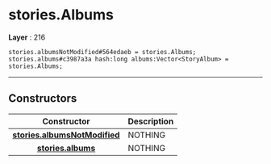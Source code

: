 # stories.Albums

**Layer** : 216

```tl
stories.albumsNotModified#564edaeb = stories.Albums;
stories.albums#c3987a3a hash:long albums:Vector<StoryAlbum> = stories.Albums;
```

---

## Constructors

| Constructor | Description |
| :---: | :--- |
| [**stories.albumsNotModified**](constructor/stories.albumsNotModified) | NOTHING |
| [**stories.albums**](constructor/stories.albums) | NOTHING |